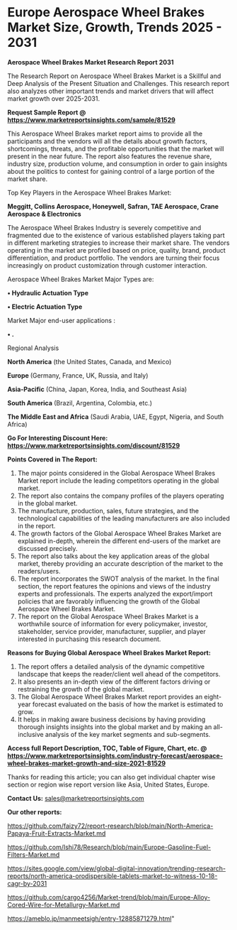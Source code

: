 # Europe Aerospace Wheel Brakes Market Size, Growth, Trends 2025 - 2031

<strong>Aerospace Wheel Brakes Market Research Report 2031</strong>

The Research Report on Aerospace Wheel Brakes Market is a Skillful and Deep Analysis of the Present Situation and Challenges. This research report also analyzes other important trends and market drivers that will affect market growth over 2025-2031.

<strong>Request Sample Report @ <a href=https://www.marketreportsinsights.com/sample/81529>https://www.marketreportsinsights.com/sample/81529</a></strong>

This Aerospace Wheel Brakes market report aims to provide all the participants and the vendors will all the details about growth factors, shortcomings, threats, and the profitable opportunities that the market will present in the near future. The report also features the revenue share, industry size, production volume, and consumption in order to gain insights about the politics to contest for gaining control of a large portion of the market share.

Top Key Players in the Aerospace Wheel Brakes Market:

<strong>Meggitt, Collins Aerospace, Honeywell, Safran, TAE Aerospace, Crane Aerospace & Electronics</strong>

The Aerospace Wheel Brakes Industry is severely competitive and fragmented due to the existence of various established players taking part in different marketing strategies to increase their market share. The vendors operating in the market are profiled based on price, quality, brand, product differentiation, and product portfolio. The vendors are turning their focus increasingly on product customization through customer interaction.

Aerospace Wheel Brakes Market Major Types are:

<strong>• Hydraulic Actuation Type

• Electric Actuation Type</strong>

Market Major end-user applications :

<strong>• .</strong>

Regional Analysis

</u><strong><b>North America</b></strong> (the United States, Canada, and Mexico)

<strong><b>Europe </b></strong>(Germany, France, UK, Russia, and Italy)

<strong><b>Asia-Pacific</b></strong> (China, Japan, Korea, India, and Southeast Asia)

<strong><b>South America</b></strong> (Brazil, Argentina, Colombia, etc.)

<strong><b>The Middle East and Africa</b></strong> (Saudi Arabia, UAE, Egypt, Nigeria, and South Africa)

<strong>Go For Interesting Discount Here: <a href=https://www.marketreportsinsights.com/discount/81529>https://www.marketreportsinsights.com/discount/81529</a></strong>

<strong>Points Covered in The Report:</strong>
<ol>
  <li>The major points considered in the Global Aerospace Wheel Brakes Market report include the leading competitors operating in the global market.</li>
  <li>The report also contains the company profiles of the players operating in the global market.</li>
  <li>The manufacture, production, sales, future strategies, and the technological capabilities of the leading manufacturers are also included in the report.</li>
  <li>The growth factors of the Global Aerospace Wheel Brakes Market are explained in-depth, wherein the different end-users of the market are discussed precisely.</li>
  <li>The report also talks about the key application areas of the global market, thereby providing an accurate description of the market to the readers/users.</li>
  <li>The report incorporates the SWOT analysis of the market. In the final section, the report features the opinions and views of the industry experts and professionals. The experts analyzed the export/import policies that are favorably influencing the growth of the Global Aerospace Wheel Brakes Market.</li>
  <li>The report on the Global Aerospace Wheel Brakes Market is a worthwhile source of information for every policymaker, investor, stakeholder, service provider, manufacturer, supplier, and player interested in purchasing this research document.</li>
</ol>
<strong>Reasons for Buying Global Aerospace Wheel Brakes Market Report:</strong>

<ol>
  <li>The report offers a detailed analysis of the dynamic competitive landscape that keeps the reader/client well ahead of the competitors.</li>
  <li>It also presents an in-depth view of the different factors driving or restraining the growth of the global market.</li>
  <li>The Global Aerospace Wheel Brakes Market report provides an eight-year forecast evaluated on the basis of how the market is estimated to grow.</li>
  <li>It helps in making aware business decisions by having providing thorough insights insights into the global market and by making an all-inclusive analysis of the key market segments and sub-segments.</li>
</ol>
<strong>Access full Report Description, TOC, Table of Figure, Chart, etc. @ <a href=https://www.marketreportsinsights.com/industry-forecast/aerospace-wheel-brakes-market-growth-and-size-2021-81529>https://www.marketreportsinsights.com/industry-forecast/aerospace-wheel-brakes-market-growth-and-size-2021-81529</a></strong>


Thanks for reading this article; you can also get individual chapter wise section or region wise report version like Asia, United States, Europe.

<strong>Contact Us:</strong>
sales@marketreportsinsights.com

<strong>Our other reports:</strong>

<a href=https://github.com/faizy72/report-research/blob/main/North-America-Papaya-Fruit-Extracts-Market.md>https://github.com/faizy72/report-research/blob/main/North-America-Papaya-Fruit-Extracts-Market.md</a>

<a href=https://github.com/Ishi78/Research/blob/main/Europe-Gasoline-Fuel-Filters-Market.md>https://github.com/Ishi78/Research/blob/main/Europe-Gasoline-Fuel-Filters-Market.md</a>

<a href=https://sites.google.com/view/global-digital-innovation/trending-research-reports/north-america-orodispersible-tablets-market-to-witness-10-18-cagr-by-2031>https://sites.google.com/view/global-digital-innovation/trending-research-reports/north-america-orodispersible-tablets-market-to-witness-10-18-cagr-by-2031</a>

<a href=https://github.com/cargo4256/Market-trend/blob/main/Europe-Alloy-Cored-Wire-for-Metallurgy-Market.md>https://github.com/cargo4256/Market-trend/blob/main/Europe-Alloy-Cored-Wire-for-Metallurgy-Market.md</a>

<a href=https://ameblo.jp/manmeetsigh/entry-12885871279.html>https://ameblo.jp/manmeetsigh/entry-12885871279.html</a>"
